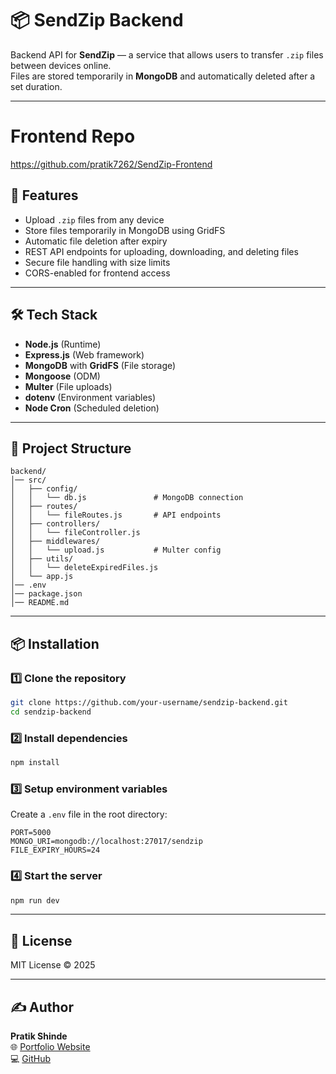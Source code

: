 # 📦 SendZip Backend

Backend API for **SendZip** — a service that allows users to transfer `.zip` files between devices online.  
Files are stored temporarily in **MongoDB** and automatically deleted after a set duration.

---

# Frontend Repo

https://github.com/pratik7262/SendZip-Frontend

## 🚀 Features

- Upload `.zip` files from any device
- Store files temporarily in MongoDB using GridFS
- Automatic file deletion after expiry
- REST API endpoints for uploading, downloading, and deleting files
- Secure file handling with size limits
- CORS-enabled for frontend access

---

## 🛠 Tech Stack

- **Node.js** (Runtime)
- **Express.js** (Web framework)
- **MongoDB** with **GridFS** (File storage)
- **Mongoose** (ODM)
- **Multer** (File uploads)
- **dotenv** (Environment variables)
- **Node Cron** (Scheduled deletion)

---

## 📂 Project Structure

```
backend/
│── src/
│   ├── config/
│   │   └── db.js               # MongoDB connection
│   ├── routes/
│   │   └── fileRoutes.js       # API endpoints
│   ├── controllers/
│   │   └── fileController.js
│   ├── middlewares/
│   │   └── upload.js           # Multer config
│   ├── utils/
│   │   └── deleteExpiredFiles.js
│   └── app.js
│── .env
│── package.json
│── README.md
```

---

## 📦 Installation

### 1️⃣ Clone the repository

```bash
git clone https://github.com/your-username/sendzip-backend.git
cd sendzip-backend
```

### 2️⃣ Install dependencies

```bash
npm install
```

### 3️⃣ Setup environment variables

Create a `.env` file in the root directory:

```
PORT=5000
MONGO_URI=mongodb://localhost:27017/sendzip
FILE_EXPIRY_HOURS=24
```

### 4️⃣ Start the server

```bash
npm run dev
```

---

## 📜 License

MIT License © 2025

---

## ✍ Author

**Pratik Shinde**  
🌐 [Portfolio Website](https://your-portfolio-link.com)  
💻 [GitHub](https://github.com/your-github-username)
